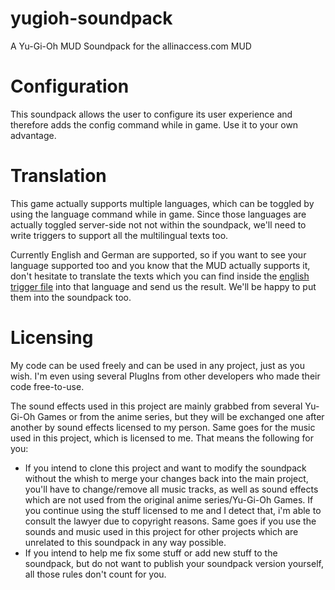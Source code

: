 # yugioh-soundpack
A Yu-Gi-Oh MUD Soundpack for the allinaccess.com MUD

# Configuration

This soundpack allows the user to configure its user experience and therefore adds the config command while in game.
Use it to your own advantage.

# Translation

This game actually supports multiple languages, which can be toggled by using the language command while in game. Since those languages are actually toggled server-side not not within the soundpack, we'll need to write triggers to support all the multilingual texts too.

Currently English and German are supported, so if you want to see your language supported too and you know that the MUD actually supports it, don't hesitate to translate the texts which you can find inside the [english trigger file](./worlds/triggers/english.json) into that language and send us the result. We'll be happy to put them into the soundpack too.

# Licensing

My code can be used freely and can be used in any project, just as you wish. I'm even using several PlugIns from other developers who made their code free-to-use.

The sound effects used in this project are mainly grabbed from several Yu-Gi-Oh Games or from the anime series, but they will be exchanged one after another by sound effects licensed to my person. Same goes for the music used in this project, which is licensed to me. That means the following for you:
* If you intend to clone this project and want to modify the soundpack without the whish to merge your changes back into the main project, you'll have to change/remove all music tracks, as well as sound effects which are not used from the original anime series/Yu-Gi-Oh Games. If you continue using the stuff licensed to me and I detect that, i'm able to consult the lawyer due to copyright reasons. Same goes if you use the sounds and music used in this project for other projects which are unrelated to this soundpack in any way possible.
* If you intend to help me fix some stuff or add new stuff to the soundpack, but do not want to publish your soundpack version yourself, all those rules don't count for you.
